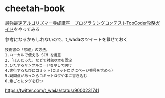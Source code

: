 # cheetah-book
[最強最速アルゴリズマー養成講座　プログラミングコンテストTopCoder攻略ガイド](https://www.amazon.co.jp/dp/B00E4FW2TE/ref=dp-kindle-redirect?_encoding=UTF8&btkr=1)をやってみる


参考になるかもしれないので、t_wadaのツイートを載せておく

```
技術書の「写経」の方法。 
1.ローカルで使える SCM を用意 
2.「ほんたった」などで対象の本を固定 
3.ひたすらサンプルコードを写して実行 
4.実行するたびにコミット(コミットログにページ番号を含める) 
5.疑問点があったらコミットログや本に書き込む 
6.章ごとにタグを打つ
```

https://twitter.com/t_wada/status/9000231741
